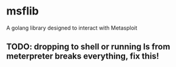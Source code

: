 # msflib
A golang library designed to interact with Metasploit
## TODO: dropping to shell or running ls from meterpreter breaks everything, fix this!
